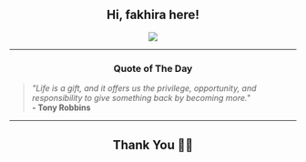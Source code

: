 <h2 align="center"> Hi, fakhira here!</h2>

<p align="center">
<a href="https://github.com/fakhiralkda" alt="github streak"><img src="https://dvst-streak.herokuapp.com/?user=fakhiralkda&theme=tokyonight&fire=DD472C"></a>
</p>

<hr>
<h3 align="center">Quote of The Day</h3>
<p align="center">
<blockquote>
<i>"Life is a gift, and it offers us the privilege, opportunity, and responsibility to give something back by becoming more."</i>
<br>
<b>- Tony Robbins</b>
</blockquote>
</p>


<hr>
<h2 align="center">Thank You 🙏🏼</h2>
